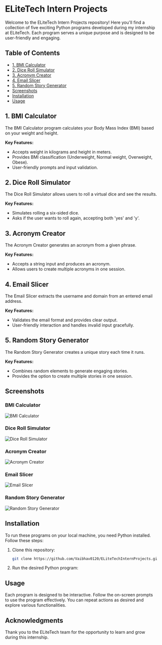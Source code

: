 # ELiteTech Intern Projects

Welcome to the ELiteTech Intern Projects repository! Here you'll find a collection of five exciting Python programs developed during my internship at ELiteTech. Each program serves a unique purpose and is designed to be user-friendly and engaging. 

## Table of Contents
- [1. BMI Calculator](#1-bmi-calculator)
- [2. Dice Roll Simulator](#2-dice-roll-simulator)
- [3. Acronym Creator](#3-acronym-creator)
- [4. Email Slicer](#4-email-slicer)
- [5. Random Story Generator](#5-random-story-generator)
- [Screenshots](#screenshots)
- [Installation](#installation)
- [Usage](#usage)

## 1. BMI Calculator
The BMI Calculator program calculates your Body Mass Index (BMI) based on your weight and height.

**Key Features:**
- Accepts weight in kilograms and height in meters.
- Provides BMI classification (Underweight, Normal weight, Overweight, Obese).
- User-friendly prompts and input validation.

## 2. Dice Roll Simulator
The Dice Roll Simulator allows users to roll a virtual dice and see the results.

**Key Features:**
- Simulates rolling a six-sided dice.
- Asks if the user wants to roll again, accepting both 'yes' and 'y'.

## 3. Acronym Creator
The Acronym Creator generates an acronym from a given phrase.

**Key Features:**
- Accepts a string input and produces an acronym.
- Allows users to create multiple acronyms in one session.

## 4. Email Slicer
The Email Slicer extracts the username and domain from an entered email address.

**Key Features:**
- Validates the email format and provides clear output.
- User-friendly interaction and handles invalid input gracefully.

## 5. Random Story Generator
The Random Story Generator creates a unique story each time it runs.

**Key Features:**
- Combines random elements to generate engaging stories.
- Provides the option to create multiple stories in one session.

## Screenshots

### BMI Calculator
![BMI Calculator](screenshots/bmi_calculator.png)

### Dice Roll Simulator
![Dice Roll Simulator](screenshots/dice_roll_simulator.png)

### Acronym Creator
![Acronym Creator](screenshots/acronym_creator.png)

### Email Slicer
![Email Slicer](screenshots/email_slicer.png)

### Random Story Generator
![Random Story Generator](screenshots/random_story_generator.png)

## Installation
To run these programs on your local machine, you need Python installed. Follow these steps:

1. Clone this repository:
   ```bash
   git clone https://github.com/Vaibhav0120/ELiteTechInternProjects.git

2. Run the desired Python program:

## Usage
Each program is designed to be interactive. Follow the on-screen prompts to use the program effectively. You can repeat actions as desired and explore various functionalities.

## Acknowledgments
Thank you to the ELiteTech team for the opportunity to learn and grow during this internship.

